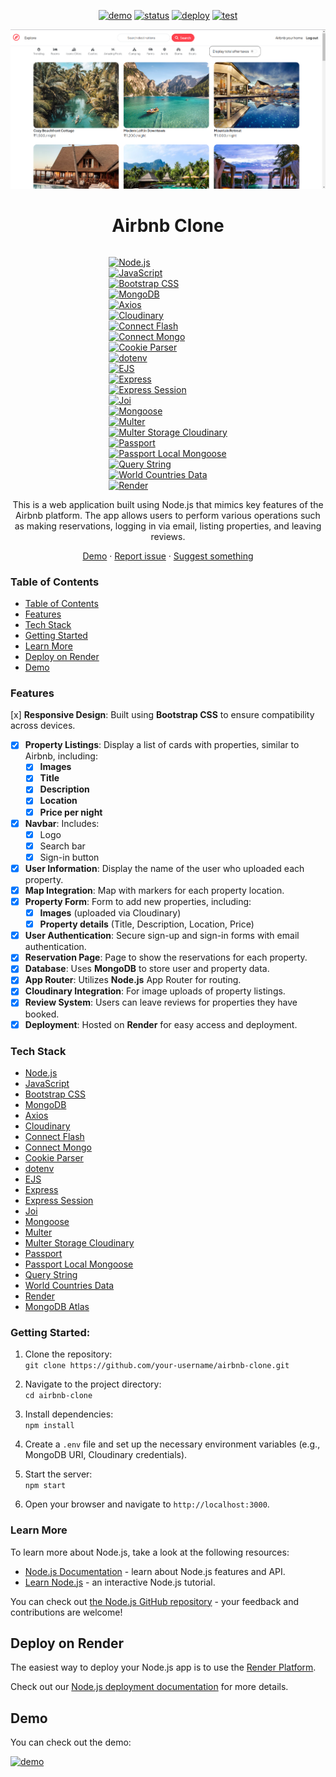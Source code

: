 [demo]: https://img.shields.io/badge/🚀%20Live%20Demo-000000?style=for-the-badge&&logoColor=white&color=0a6bdb
[demo-link]: https://airbnb-clone-fgly.onrender.com/
[status]: https://img.shields.io/endpoint?url=https%3A%2F%2Fraw.githubusercontent.com%2Fwrujel%2Fmonitor-repos%2Fmain%2Fdata%2Fairbnb-clone.json
[deploy]: https://img.shields.io/github/deployments/wrujel/airbnb-clone/production?style=for-the-badge&label=Deploy
[tests]: https://img.shields.io/endpoint?url=https%3A%2F%2Fraw.githubusercontent.com%2Fwrujel%2Fmonitor-tests%2Fmain%2Fdata%2Fairbnb-clone.json

<div align='center'>

[![demo][demo]][demo-link]
[![status][status]](/)
[![deploy][deploy]](/)
[![test][tests]](/)

</div>

<div align='center'>
  <a href='/'>
    <img
      src='/assets/Screenshot.png'
      alt='Screenshot of the app'
    />
  </a>
</div>

<div align="center">
  <h1>Airbnb Clone</h1>
</div>

<div style="display: flex; justify-content: center;"">

[![Node.js](https://img.shields.io/badge/Node.js-339933?style=for-the-badge&logo=node.js&logoColor=white)](https://nodejs.org/en/)  
[![JavaScript](https://img.shields.io/badge/JavaScript-F7DF1E?style=for-the-badge&logo=javascript&logoColor=black)](https://developer.mozilla.org/en-US/docs/Web/JavaScript)  
[![Bootstrap CSS](https://img.shields.io/badge/Bootstrap-CB48D7?style=for-the-badge&logo=bootstrap&logoColor=white)](https://getbootstrap.com/)  
[![MongoDB](https://img.shields.io/badge/MongoDB-47A248?style=for-the-badge&logo=mongodb&logoColor=white)](https://www.mongodb.com/)  
[![Axios](https://img.shields.io/badge/Axios-5A29E4?style=for-the-badge&logo=axios&logoColor=white)](https://axios-http.com/)  
[![Cloudinary](https://img.shields.io/badge/Cloudinary-0A3A91?style=for-the-badge&logo=cloudinary&logoColor=white)](https://cloudinary.com/)  
[![Connect Flash](https://img.shields.io/badge/Connect--Flash-6F7E60?style=for-the-badge&logo=npm&logoColor=white)](https://www.npmjs.com/package/connect-flash)  
[![Connect Mongo](https://img.shields.io/badge/Connect--Mongo-4C4C4C?style=for-the-badge&logo=npm&logoColor=white)](https://www.npmjs.com/package/connect-mongo)  
[![Cookie Parser](https://img.shields.io/badge/Cookie--Parser-6D4F39?style=for-the-badge&logo=npm&logoColor=white)](https://www.npmjs.com/package/cookie-parser)  
[![dotenv](https://img.shields.io/badge/dotenv-5A8F3E?style=for-the-badge&logo=npm&logoColor=white)](https://www.npmjs.com/package/dotenv)  
[![EJS](https://img.shields.io/badge/EJS-9E593A?style=for-the-badge&logo=ejs&logoColor=white)](https://www.npmjs.com/package/ejs)  
[![Express](https://img.shields.io/badge/Express-000000?style=for-the-badge&logo=express&logoColor=white)](https://expressjs.com/)  
[![Express Session](https://img.shields.io/badge/Express--Session-45B8A2?style=for-the-badge&logo=express&logoColor=white)](https://www.npmjs.com/package/express-session)  
[![Joi](https://img.shields.io/badge/Joi-9B5DE5?style=for-the-badge&logo=joi&logoColor=white)](https://www.npmjs.com/package/joi)  
[![Mongoose](https://img.shields.io/badge/Mongoose-880000?style=for-the-badge&logo=mongoose&logoColor=white)](https://mongoosejs.com/)  
[![Multer](https://img.shields.io/badge/Multer-2A6EBB?style=for-the-badge&logo=multer&logoColor=white)](https://www.npmjs.com/package/multer)  
[![Multer Storage Cloudinary](https://img.shields.io/badge/Multer--Storage--Cloudinary-FFF?style=for-the-badge&logo=cloudinary&logoColor=white)](https://www.npmjs.com/package/multer-storage-cloudinary)  
[![Passport](https://img.shields.io/badge/Passport-1E1F26?style=for-the-badge&logo=npm&logoColor=white)](http://www.passportjs.org/)  
[![Passport Local Mongoose](https://img.shields.io/badge/Passport--Local--Mongoose-68A0C5?style=for-the-badge&logo=npm&logoColor=white)](https://www.npmjs.com/package/passport-local-mongoose)  
[![Query String](https://img.shields.io/badge/Query--String-3A5A40?style=for-the-badge&logo=npm&logoColor=white)](https://www.npmjs.com/package/query-string)  
[![World Countries Data](https://img.shields.io/badge/World--Countries--Data-009639?style=for-the-badge&logo=npm&logoColor=white)](https://www.npmjs.com/package/world-countries-data)  
[![Render](https://img.shields.io/badge/Render-05A6D3?style=for-the-badge&logo=render&logoColor=white)](https://render.com/)

</div>

<div align='center'>
  This is a web application built using Node.js that mimics key features of the Airbnb platform. The app allows users to perform various operations such as making reservations, logging in via email, listing properties, and leaving reviews.

[Demo](https://airbnb-clone-fgly.onrender.com/) · [Report issue](/issues) · [Suggest something](/issues)

</div>

### Table of Contents

- [Table of Contents](#table-of-contents)
- [Features](#features)
- [Tech Stack](#tech-stack)
- [Getting Started](#getting-started)
- [Learn More](#learn-more)
- [Deploy on Render](#deploy-on-render)
- [Demo](#demo)

### Features

[x] **Responsive Design**: Built using **Bootstrap CSS** to ensure compatibility across devices.

- [x] **Property Listings**: Display a list of cards with properties, similar to Airbnb, including:
  - [x] **Images**
  - [x] **Title**
  - [x] **Description**
  - [x] **Location**
  - [x] **Price per night**
- [x] **Navbar**: Includes:
  - [x] Logo
  - [x] Search bar
  - [x] Sign-in button
- [x] **User Information**: Display the name of the user who uploaded each property.
- [x] **Map Integration**: Map with markers for each property location.
- [x] **Property Form**: Form to add new properties, including:
  - [x] **Images** (uploaded via Cloudinary)
  - [x] **Property details** (Title, Description, Location, Price)
- [x] **User Authentication**: Secure sign-up and sign-in forms with email authentication.
- [x] **Reservation Page**: Page to show the reservations for each property.
- [x] **Database**: Uses **MongoDB** to store user and property data.
- [x] **App Router**: Utilizes **Node.js** App Router for routing.
- [x] **Cloudinary Integration**: For image uploads of property listings.
- [x] **Review System**: Users can leave reviews for properties they have booked.
- [x] **Deployment**: Hosted on **Render** for easy access and deployment.

### Tech Stack

- [Node.js](https://nodejs.org/en/)
- [JavaScript](https://developer.mozilla.org/en-US/docs/Web/JavaScript)
- [Bootstrap CSS](https://getbootstrap.com/)
- [MongoDB](https://www.mongodb.com/)
- [Axios](https://axios-http.com/)
- [Cloudinary](https://cloudinary.com/)
- [Connect Flash](https://www.npmjs.com/package/connect-flash)
- [Connect Mongo](https://www.npmjs.com/package/connect-mongo)
- [Cookie Parser](https://www.npmjs.com/package/cookie-parser)
- [dotenv](https://www.npmjs.com/package/dotenv)
- [EJS](https://www.npmjs.com/package/ejs)
- [Express](https://expressjs.com/)
- [Express Session](https://www.npmjs.com/package/express-session)
- [Joi](https://www.npmjs.com/package/joi)
- [Mongoose](https://mongoosejs.com/)
- [Multer](https://www.npmjs.com/package/multer)
- [Multer Storage Cloudinary](https://www.npmjs.com/package/multer-storage-cloudinary)
- [Passport](http://www.passportjs.org/)
- [Passport Local Mongoose](https://www.npmjs.com/package/passport-local-mongoose)
- [Query String](https://www.npmjs.com/package/query-string)
- [World Countries Data](https://www.npmjs.com/package/world-countries-data)
- [Render](https://render.com/)
- [MongoDB Atlas](https://www.mongodb.com/cloud/atlas/)

### Getting Started:

1. Clone the repository:  
   `git clone https://github.com/your-username/airbnb-clone.git`

2. Navigate to the project directory:  
   `cd airbnb-clone`

3. Install dependencies:  
   `npm install`

4. Create a `.env` file and set up the necessary environment variables (e.g., MongoDB URI, Cloudinary credentials).

5. Start the server:  
   `npm start`

6. Open your browser and navigate to `http://localhost:3000`.

### Learn More

To learn more about Node.js, take a look at the following resources:

- [Node.js Documentation](https://nodejs.org/en/docs/) - learn about Node.js features and API.
- [Learn Node.js](https://nodejs.dev/) - an interactive Node.js tutorial.

You can check out [the Node.js GitHub repository](https://github.com/nodejs/node) - your feedback and contributions are welcome!

## Deploy on Render

The easiest way to deploy your Node.js app is to use the [Render Platform](https://render.com/).

Check out our [Node.js deployment documentation](https://render.com/docs/deploy-node-app) for more details.

## Demo

You can check out the demo:

[![demo][demo]][demo-link]
